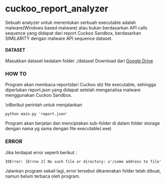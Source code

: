 # cuckoo_report_analyzer
Sebuah analyzer untuk menentukan serbuah executable adalah malware(Windows based malware) atau bukan berdasarkan API calls sequence yang didapat dari report Cuckoo Sandbox, berdasarkan SIMILARITY dengan malware API sequence dataset.


#### DATASET
Masukkan dataset kedalam folder ./dataset
Download dari [Google Drive](https://drive.google.com/open?id=1AqDiMJQfIhNzAhUCkH-rPK118NAcrBq3)


### HOW TO

Program akan membaca report(dari Cuckoo sb) file executable, sehingga diperlukan report.json yang didapat setelah menganalisa malware menggunakan Cuckoo Sandbox.

\nBerikut perintah untuk menjalankan 

```
python main.py 'report.json' 
```
Program akan berjalan dan menciptakan sub-folder di dalam folder storage dengan nama yg sama dengan file executable(.exe)

### ERROR

Jika terdapat error seperti berikut :
```
IOError: [Errno 2] No such file or directory: u'/some address to file'

```
Jalankan program sekali lagi, error tersebut dikarenakan folder telah dibuat, namun belum terbaca oleh program.
